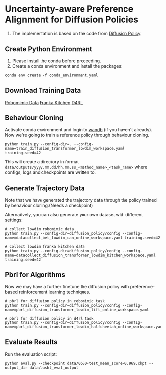 # Uncertainty-aware Preference Alignment for Diffusion Policies

1. The implementation is based on the code from [Diffusion Policy](https://github.com/real-stanford/diffusion_policy).

## Create Python Environment 
1. Please install the conda before proceeding.
2. Create a conda environment and install the packages:
   
```
conda env create -f conda_environment.yaml
```


## Download Training Data
[Robomimic Data](https://robomimic.github.io/docs/datasets/robomimic_v0.1.html)
[Franka Kitchen](https://github.com/google-research/relay-policy-learning/raw/refs/heads/master/kitchen_demos_multitask.zip?download=)
[D4RL](https://sites.google.com/view/d4rl-anonymous/)

## Behaviour Cloning
Activate conda environment and login to [wandb](https://wandb.ai) (if you haven't already).
Now we're going to train a reference policy through behaviour cloning.
```console
python train.py --config-dir=. --config-name=train_diffusion_transformer_lowdim_workspace.yaml training.seed=42
```
This will create a directory in format `data/outputs/yyyy.mm.dd/hh.mm.ss_<method_name>_<task_name>` where configs, logs and checkpoints are written to.
## Generate Trajectory Data
Note that we have generated the trajectory data through the policy trained by behaviour cloning.(Needs a checkpoint)

Alternatively, you can also generate your own dataset with different settings:
```
# collect lowdim robomimic data
python train.py --config-dir=diffusion_policy/config --config-name=datacollect_bet_lowdim_can_online_workspace.yaml training.seed=42

# collect lowdim franka kitchen data
python train.py --config-dir=diffusion_policy/config --config-name=datacollect_diffusion_transformer_lowdim_kitchen_workspace.yaml training.seed=42
```

## Pbrl for Algorithms
Now we may have a further finetune the diffusion policy with preference-based reinforcement learning techniques.

```
# pbrl for diffusion policy in robomimic task
python train.py --config-dir=diffusion_policy/config --config-name=pbrl_diffusion_transformer_lowdim_lift_online_workspace.yaml

# pbrl for diffusion policy in d4rl task
python train.py --config-dir=diffusion_policy/config --config-name=pbrl_diffusion_transformer_lowdim_halfcheetah_online_workspace.yaml
```

## Evaluate Results
Run the evaluation script:
```console
python eval.py --checkpoint data/0550-test_mean_score=0.969.ckpt --output_dir data/pusht_eval_output
```

